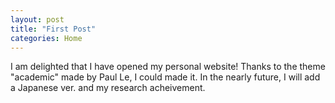 ```yaml
---
layout: post
title: "First Post"
categories: Home
---
```


I am delighted that I have opened my personal website!
Thanks to the theme "academic" made by Paul Le, I could made it. In the nearly future, I will add a Japanese ver. and my research acheivement.
